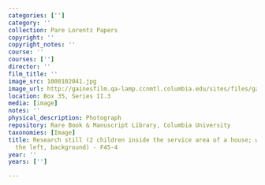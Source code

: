 ```yaml
---
categories: ['']
category: ''
collection: Pare Lorentz Papers
copyright: ''
copyright_notes: ''
course: ''
courses: ['']
director: ''
film_title: ''
image_src: 1000102041.jpg
image_url: http://gainesfilm.qa-lamp.ccnmtl.columbia.edu/sites/files/gainesfilm/images/1000102041.jpg
location: Box 35, Series II.3
media: [image]
notes: ''
physical_description: Photograph
repository: Rare Book & Manuscript Library, Columbia University
taxonomies: [Image]
title: Research still (2 children inside the service area of a house; white sink on
  the left, background) - F45-4
year: ''
years: ['']

---
```

